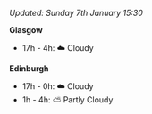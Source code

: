 *Updated: Sunday 7th January 15:30*

**Glasgow**

* 17h - 4h: :cloud: Cloudy

**Edinburgh**

* 17h - 0h: :cloud: Cloudy
* 1h - 4h: :partly_sunny: Partly Cloudy
